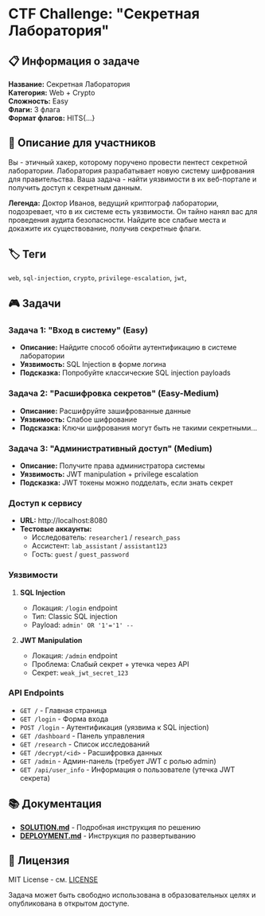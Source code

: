 # CTF Challenge: "Секретная Лаборатория"

## 📋 Информация о задаче

**Название:** Секретная Лаборатория  
**Категория:** Web + Crypto  
**Сложность:** Easy  
**Флаги:** 3 флага  
**Формат флагов:** HITS{...}  

## 🎯 Описание для участников

Вы - этичный хакер, которому поручено провести пентест секретной лаборатории. Лаборатория разрабатывает новую систему шифрования для правительства. Ваша задача - найти уязвимости в их веб-портале и получить доступ к секретным данным.

**Легенда:** Доктор Иванов, ведущий криптограф лаборатории, подозревает, что в их системе есть уязвимости. Он тайно нанял вас для проведения аудита безопасности. Найдите все слабые места и докажите их существование, получив секретные флаги.

## 🏷️ Теги
`web`, `sql-injection`, `crypto`, `privilege-escalation`, `jwt`,

## 🎮 Задачи

### Задача 1: "Вход в систему" (Easy)
- **Описание:** Найдите способ обойти аутентификацию в системе лаборатории
- **Уязвимость:** SQL Injection в форме логина
- **Подсказка:** Попробуйте классические SQL injection payloads

### Задача 2: "Расшифровка секретов" (Easy-Medium)
- **Описание:** Расшифруйте зашифрованные данные
- **Уязвимость:** Слабое шифрование
- **Подсказка:** Ключи шифрования могут быть не такими секретными...

### Задача 3: "Административный доступ" (Medium)
- **Описание:** Получите права администратора системы
- **Уязвимость:** JWT manipulation + privilege escalation
- **Подсказка:** JWT токены можно подделать, если знать секрет

### Доступ к сервису

- **URL:** http://localhost:8080
- **Тестовые аккаунты:**
  - Исследователь: `researcher1` / `research_pass`
  - Ассистент: `lab_assistant` / `assistant123`
  - Гость: `guest` / `guest_password`

### Уязвимости

1. **SQL Injection**
   - Локация: `/login` endpoint
   - Тип: Classic SQL injection
   - Payload: `admin' OR '1'='1' --`

2. **JWT Manipulation**
   - Локация: `/admin` endpoint
   - Проблема: Слабый секрет + утечка через API
   - Секрет: `weak_jwt_secret_123`

### API Endpoints

- `GET /` - Главная страница
- `GET /login` - Форма входа
- `POST /login` - Аутентификация (уязвима к SQL injection)
- `GET /dashboard` - Панель управления
- `GET /research` - Список исследований
- `GET /decrypt/<id>` - Расшифровка данных
- `GET /admin` - Админ-панель (требует JWT с ролью admin)
- `GET /api/user_info` - Информация о пользователе (утечка JWT секрета)

## 📚 Документация

- **[SOLUTION.md](SOLUTION.md)** - Подробная инструкция по решению
- **[DEPLOYMENT.md](DEPLOYMENT.md)** - Инструкция по развертыванию


## 📝 Лицензия

MIT License - см. [LICENSE](LICENSE)

Задача может быть свободно использована в образовательных целях и опубликована в открытом доступе.
